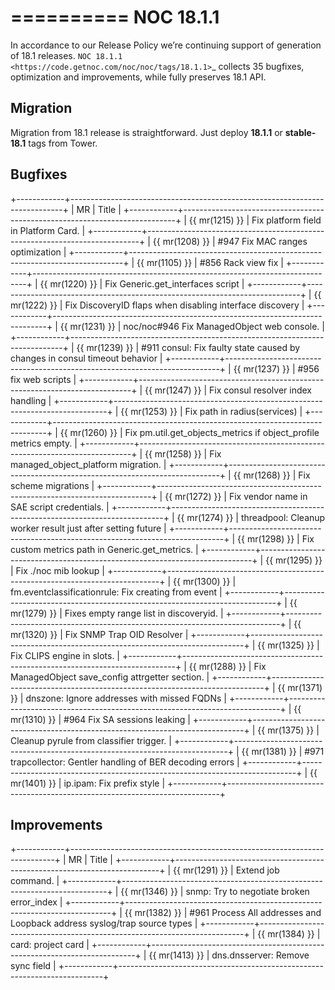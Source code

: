 

==========
NOC 18.1.1
==========

In accordance to our Release Policy we’re continuing support of generation of 18.1 releases.
`NOC 18.1.1 <https://code.getnoc.com/noc/noc/tags/18.1.1>`_ collects 35 bugfixes, optimization and improvements,
while fully preserves 18.1 API.

Migration
---------

Migration from 18.1 release is straightforward.
Just deploy **18.1.1** or **stable-18.1** tags from Tower.

Bugfixes
--------

+------------+----------------------------------------------------------------------------+
| MR         | Title                                                                      |
+------------+----------------------------------------------------------------------------+
| {{ mr(1215) }} | Fix platform field in Platform Card.                                       |
+------------+----------------------------------------------------------------------------+
| {{ mr(1208) }} | #947 Fix MAC ranges optimization                                           |
+------------+----------------------------------------------------------------------------+
| {{ mr(1105) }} | #856 Rack view fix                                                         |
+------------+----------------------------------------------------------------------------+
| {{ mr(1220) }} | Fix Generic.get_interfaces script                                          |
+------------+----------------------------------------------------------------------------+
| {{ mr(1222) }} | Fix DiscoveryID flaps when disabling interface discovery                   |
+------------+----------------------------------------------------------------------------+
| {{ mr(1231) }} | noc/noc#946 Fix ManagedObject web console.                                 |
+------------+----------------------------------------------------------------------------+
| {{ mr(1239) }} | #911 consul: Fix faulty state caused by changes in consul timeout behavior |
+------------+----------------------------------------------------------------------------+
| {{ mr(1237) }} | #956 fix web scripts                                                       |
+------------+----------------------------------------------------------------------------+
| {{ mr(1247) }} | Fix consul resolver index handling                                         |
+------------+----------------------------------------------------------------------------+
| {{ mr(1253) }} | Fix path in radius(services)                                               |
+------------+----------------------------------------------------------------------------+
| {{ mr(1260) }} | Fix pm.util.get_objects_metrics if object_profile metrics empty.           |
+------------+----------------------------------------------------------------------------+
| {{ mr(1258) }} | Fix managed_object_platform migration.                                     |
+------------+----------------------------------------------------------------------------+
| {{ mr(1268) }} | Fix scheme migrations                                                      |
+------------+----------------------------------------------------------------------------+
| {{ mr(1272) }} | Fix vendor name in SAE script credentials.                                 |
+------------+----------------------------------------------------------------------------+
| {{ mr(1274) }} | threadpool: Cleanup worker result just after setting future                |
+------------+----------------------------------------------------------------------------+
| {{ mr(1298) }} | Fix custom metrics path in Generic.get_metrics.                            |
+------------+----------------------------------------------------------------------------+
| {{ mr(1295) }} | Fix ./noc mib lookup                                                       |
+------------+----------------------------------------------------------------------------+
| {{ mr(1300) }} | fm.eventclassificationrule: Fix creating from event                        |
+------------+----------------------------------------------------------------------------+
| {{ mr(1279) }} | Fixes empty range list in discoveryid.                                     |
+------------+----------------------------------------------------------------------------+
| {{ mr(1320) }} | Fix SNMP Trap OID Resolver                                                 |
+------------+----------------------------------------------------------------------------+
| {{ mr(1325) }} | Fix CLIPS engine in slots.                                                 |
+------------+----------------------------------------------------------------------------+
| {{ mr(1288) }} | Fix ManagedObject save_config attrgetter section.                          |
+------------+----------------------------------------------------------------------------+
| {{ mr(1371) }} | dnszone: Ignore addresses with missed FQDNs                                |
+------------+----------------------------------------------------------------------------+
| {{ mr(1310) }} | #964 Fix SA sessions leaking                                               |
+------------+----------------------------------------------------------------------------+
| {{ mr(1375) }} | Cleanup pyrule from classifier trigger.                                    |
+------------+----------------------------------------------------------------------------+
| {{ mr(1381) }} | #971 trapcollector: Gentler handling of BER decoding errors                |
+------------+----------------------------------------------------------------------------+
| {{ mr(1401) }} | ip.ipam: Fix prefix style                                                  |
+------------+----------------------------------------------------------------------------+

Improvements
------------

+------------+--------------------------------------------------------------------------+
| MR         | Title                                                                    |
+------------+--------------------------------------------------------------------------+
| {{ mr(1291) }} | Extend job command.                                                      |
+------------+--------------------------------------------------------------------------+
| {{ mr(1346) }} | snmp: Try to negotiate broken error_index                                |
+------------+--------------------------------------------------------------------------+
| {{ mr(1382) }} | #961 Process All addresses and Loopback address syslog/trap source types |
+------------+--------------------------------------------------------------------------+
| {{ mr(1384) }} | card: project card                                                       |
+------------+--------------------------------------------------------------------------+
| {{ mr(1413) }} | dns.dnsserver: Remove sync field                                         |
+------------+--------------------------------------------------------------------------+
